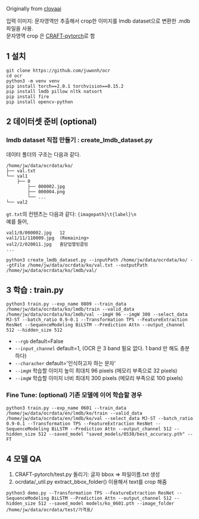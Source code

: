 Originally from [clovaai](https://github.com/clovaai/deep-text-recognition-benchmark)

입력 이미지: 문자영역만 추출해서 crop한 이미지를 lmdb dataset으로 변환한 .mdb 파일을 사용.   
문자영역 crop 은 [CRAFT-pytorch](https://github.com/clovaai/CRAFT-pytorch)로 함

## 1 설치
```
git clone https://github.com/juwonh/ocr
cd ocr
python3 -m venv venv
pip install torch==2.0.1 torchvision==0.15.2 
pip install lmdb pillow nltk natsort
pip install fire
pip install opencv-python
```
## 2 데이터셋 준비 (optional)
### lmdb dataset 직접 만들기 : create_lmdb_dataset.py

데이터 폴더의 구조는 다음과 같다.
```
/home/jw/data/ocrdata/ko/
├── val.txt
└── val1
    ├── 0
        ├── 000002.jpg
        ├── 000004.png
        └── ...
└── val2
```
`gt.txt`의 컨텐츠는 다음과 같다: `{imagepath}\t{label}\n` <br>
예를 들어,
```
val1/0/000002.jpg   12
val1/11/110009.jpg  (Remaining>
val2/2/020011.jpg   춤닫업멸빙콥빙
...
```
```
python3 create_lmdb_dataset.py --inputPath /home/jw/data/ocrdata/ko/ --gtFile /home/jw/data/ocrdata/ko/val.txt --outputPath /home/jw/data/ocrdata/ko/lmdb/val/
```
## 3 학습 : train.py  

```
python3 train.py --exp_name 0809 --train_data /home/jw/data/ocrdata/ko/lmdb/train --valid_data /home/jw/data/ocrdata/ko/lmdb/val --imgH 96 --imgW 300 --select_data MJ-ST --batch_ratio 0.9-0.1 --Transformation TPS --FeatureExtraction ResNet --SequenceModeling BiLSTM --Prediction Attn --output_channel 512 --hidden_size 512 
```
* `--rgb` default=False
* `--input_channel` default=1, (OCR 은 3 band 필요 없다. 1 band 만 해도 충분하다)
* `--characher` default='인식하고자 하는 문자'
* `--imgH` 학습할 이미지 높이 최대치 96 pixels (메모리 부족으로 32 pixels)
* `--imgW` 학습할 이미지 너비 최대치 300 pixels (메모리 부족으로 100 pixels)
### Fine Tune: (optional) 기존 모델에 이어 학습할 경우
```
python3 train.py --exp_name 0601 --train_data /home/jw/data/ocrdata/en/lmdb/ko/train --valid_data /home/jw/data/ocrdata/en/lmdb/ko/val --select_data MJ-ST --batch_ratio 0.9-0.1 --Transformation TPS --FeatureExtraction ResNet --SequenceModeling BiLSTM --Prediction Attn --output_channel 512 --hidden_size 512 --saved_model "saved_models/0530/best_accuracy.pth" --FT 
```

## 4 모델 QA
1. CRAFT-pytorch/test.py 돌리기: 
글자 bbox => 파일이름.txt 생성 
2. ocrdata/_util.py extract_bbox_folder() 이용해서 text를 crop 해줌

```
python3 demo.py --Transformation TPS --FeatureExtraction ResNet --SequenceModeling BiLSTM --Prediction Attn --output_channel 512 --hidden_size 512 --saved_model models/ko_0601.pth --image_folder /home/jw/data/ocrdata/test/가격표/ 
```
